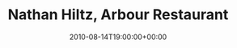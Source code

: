 ---
templateKey: event
guid: 08959b09-6eab-11ea-99c5-002590d1d1b0
date: 2010-08-14T19:00:00+00:00
eventTime: '7pm'
title: Nathan Hiltz, Arbour Restaurant
artist: Nathan Hiltz
city: Schoemberg
venue: Arbour Restaurant
group: Tim Shia
guests: Gordie Mowat
---